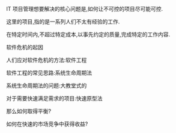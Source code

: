 IT 项目管理想要解决的核心问题是,如何让不可控的项目尽可能可控.

这里的项目,指的是一系列人们不太有经验的工作.

在特定时间内,不超过特定成本,以事先约定的质量,完成特定的工作内容.

软件危机的起因

人们应对软件危机的方法:软件工程

软件工程的常见思路:系统生命周期法

系统生命周期法的问题:大教堂式的

对于需要快速满足需求的项目:快速原型法

那么如何取得平衡?

如何在快速的市场竞争中获得收益?


